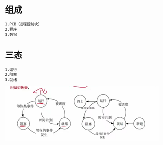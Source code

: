 # 组成
    1.PCB（进程控制块）
    2.程序
    3.数据

# 三态
    1.运行
    2.阻塞
    3.就绪  

![三态图](./images/三态图.png "三态图")